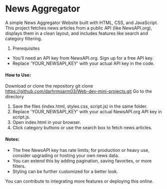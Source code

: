 # News Aggregator

A simple News Aggregator Website built with HTML, CSS, and JavaScript. This project fetches news articles from a public API (like NewsAPI.org), displays them in a clean layout, and includes features like search and category filtering.

1. Prerequisites

- You'll need an API key from NewsAPI.org. Sign up for a free API key.
- Replace 'YOUR_NEWSAPI_KEY' with your actual API key in the code.

#### How to Use:

Download or clone the repository
git clone https://github.com/darhrmsarm03/Web-dev-mini-projects.git
Go to the directory

1. Save the files (index.html, styles.css, script.js) in the same folder.
2. Replace 'YOUR_NEWSAPI_KEY' with your actual NewsAPI.org API key in script.js.
3. Open index.html in your browser.
4. Click category buttons or use the search box to fetch news articles.

#### Notes:

- The free NewsAPI key has rate limits; for production or heavy use, consider upgrading or hosting your own news data.
- You can extend this by adding pagination, saving favorites, or more filters.
- Styling can be further customized for a better look.

You can contribute to integrating more features or deploying this online.
